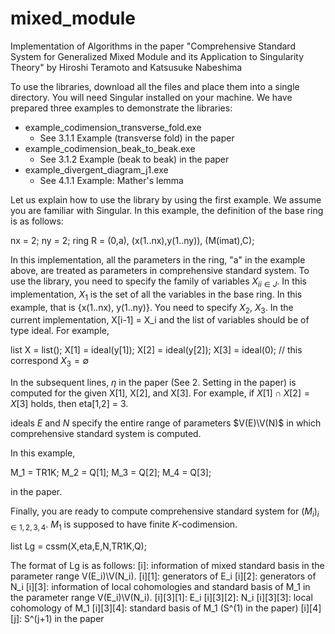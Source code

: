 # mixed_module
Implementation of Algorithms in the paper "Comprehensive Standard System for Generalized Mixed Module and its Application to Singularity Theory" by Hiroshi Teramoto and Katsusuke Nabeshima

To use the libraries, download all the files and place them into a single directory. You will need Singular installed on your machine. We have prepared three examples to demonstrate the libraries:

* example_codimension_transverse_fold.exe
  - See 3.1.1 Example (transverse fold) in the paper
* example_codimension_beak_to_beak.exe
  - See 3.1.2 Example (beak to beak) in the paper
* example_divergent_diagram_j1.exe
  - See 4.1.1 Example: Mather's lemma

Let us explain how to use the library by using the first example. We assume you are familiar with Singular. 
In this example, the definition of the base ring is as follows: 

nx = 2;
ny = 2;
ring R = (0,a), (x(1..nx),y(1..ny)), (M(imat),C);

In this implementation, all the parameters in the ring, "a" in the example above, are treated as parameters in comprehensive standard system. To use the library, you need to specify the family of variables ${X_i}_{i \in J}$. In this implementation, $X_1$ is the set of all the variables in the base ring. In this example, that is {x(1..nx), y(1..ny)}. You need to specify $X_2$, $X_3$. In the current implementation, X[i-1] = X_i and the list of variables should be of type ideal. For example, 

list X = list();
X[1] = ideal(y[1]);
X[2] = ideal(y[2]);
X[3] = ideal(0); // this correspond $X_3 = \emptyset$

In the subsequent lines, $\eta$ in the paper (See 2. Setting in the paper) is computed for the given X[1], X[2], and X[3]. For example, if $X[1] \cap X[2] = X[3]$ holds, then eta[1,2] = 3.

ideals $E$ and $N$ specify the entire range of parameters $V(E)\V(N)$ in which comprehensive standard system is computed.

In this example, 

M_1 = TR1K;
M_2 = Q[1];
M_3 = Q[2];
M_4 = Q[3];

in the paper. 

Finally, you are ready to compute comprehensive standard system for $(M_i)_{i \in {1,2,3,4}}$. $M_1$ is supposed to have finite $K$-codimension. 

list Lg = cssm(X,eta,E,N,TR1K,Q);

The format of Lg is as follows:
[i]: information of mixed standard basis in the parameter range V(E_i)\V(N_i).
  [i][1]: generators of E_i
  [i][2]: generators of N_i
  [i][3]: information of local cohomologies and standard basis of M_1 in the parameter range V(E_i)\V(N_i).
    [i][3][1]: E_i
    [i][3][2]: N_i
    [i][3][3]: local cohomology of M_1
    [i][3][4]: standard basis of M_1 (S^(1) in the paper)
  [i][4][j]: S^(j+1) in the paper




